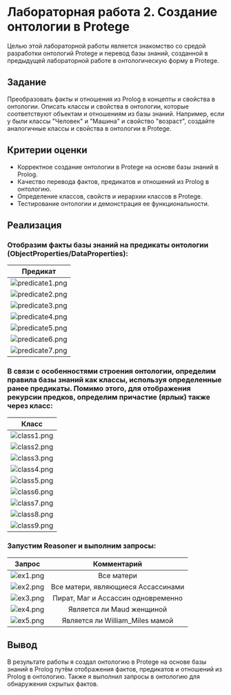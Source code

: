 # Лабораторная работа 2. Создание онтологии в Protege

Целью этой лабораторной работы является знакомство со средой разработки онтологий Protege и перевод базы знаний, созданной в предыдущей лабораторной работе в онтологическую форму в Protege.

## Задание

Преобразовать факты и отношения из Prolog в концепты и свойства в онтологии. Описать классы и свойства в онтологии, которые соответствуют объектам и отношениям из базы знаний. Например, если у были классы "Человек" и "Машина" и свойство "возраст", создайте аналогичные классы и свойства в онтологии в Protege.

## Критерии оценки

- Корректное создание онтологии в Protege на основе базы знаний в Prolog.
- Качество перевода фактов, предикатов и отношений из Prolog в онтологию.
- Определение классов, свойств и иерархии классов в Protege.
- Тестирование онтологии и демонстрация ее функциональности.

## Реализация

### Отобразим факты базы знаний на предикаты онтологии (ObjectProperties/DataProperties):

|                       Предикат                       |
|:----------------------------------------------------:|
| <img alt="predicate1.png" src="img/predicate1.png"/> |            
| <img alt="predicate2.png" src="img/predicate2.png"/> |
| <img alt="predicate3.png" src="img/predicate3.png"/> |
| <img alt="predicate4.png" src="img/predicate4.png"/> |
| <img alt="predicate5.png" src="img/predicate5.png"/> |
| <img alt="predicate6.png" src="img/predicate6.png"/> |
| <img alt="predicate7.png" src="img/predicate7.png"/> |

### В связи с особенностями строения онтологии, определим правила базы знаний как классы, используя определенные ранее предикаты. Помимо этого, для отображения рекурсии предков, определим причастие (ярлык) также через класс:

|                    Класс                     |
|:--------------------------------------------:|
| <img alt="class1.png" src="img/class1.png"/> |
| <img alt="class2.png" src="img/class2.png"/> |
| <img alt="class3.png" src="img/class3.png"/> |
| <img alt="class4.png" src="img/class4.png"/> |
| <img alt="class5.png" src="img/class5.png"/> |
| <img alt="class6.png" src="img/class6.png"/> |
| <img alt="class7.png" src="img/class7.png"/> |
| <img alt="class8.png" src="img/class8.png"/> |
| <img alt="class9.png" src="img/class9.png"/> |

### Запустим Reasoner и выполним запросы:

|                 Запрос                 |            Комментарий             |
|:--------------------------------------:|:----------------------------------:|
| <img alt="ex1.png" src="img/ex1.png"/> |             Все матери             |
| <img alt="ex2.png" src="img/ex2.png"/> | Все матери, являющиеся Ассассинами |
| <img alt="ex3.png" src="img/ex3.png"/> | Пират, Маг и Ассассин одновременно |
| <img alt="ex4.png" src="img/ex4.png"/> |     Является ли Maud женщиной      |
| <img alt="ex5.png" src="img/ex5.png"/> |  Является ли William_Miles мамой   |

## Вывод

В результате работы я создал онтологию в Protege на основе базы знаний в Prolog путём отображения фактов, предикатов и отношений из Prolog в онтологию. Также я выполнил запросы в онтологию для обнаружения скрытых фактов.

